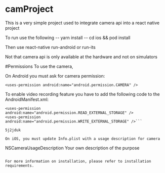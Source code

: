 # camProject
This is a very simple project used to integrate camera api into a react native project 


To run use the following 
-- yarn install 
-- cd ios && pod install
 
Then use react-native run-android or run-its

Not that camera api is only available at the hardware and not on simulators 



#Permissions
To use the camera,

On Android you must ask for camera permission:

  ```<uses-permission android:name="android.permission.CAMERA" />```

To enable video recording feature you have to add the following code to the AndroidManifest.xml:

  ```<uses-permission android:name="android.permission.RECORD_AUDIO"/>
  <uses-permission android:name="android.permission.READ_EXTERNAL_STORAGE" />
  <uses-permission android:name="android.permission.WRITE_EXTERNAL_STORAGE" />```

5j2jduk

On iOS, you must update Info.plist with a usage description for camera
```
<key>NSCameraUsageDescription</key>
<string>Your own description of the purpose</string>
```
    
For more information on installation, please refer to installation requirements.
